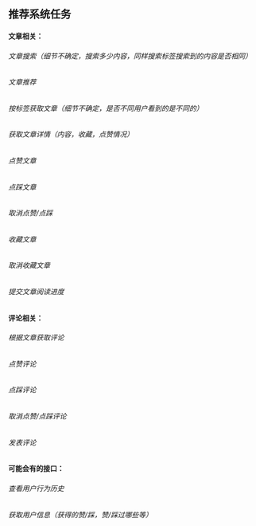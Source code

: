 ## 推荐系统任务
#### 文章相关：
###### 文章搜索（细节不确定，搜索多少内容，同样搜索标签搜索到的内容是否相同）
###### 文章推荐
###### 按标签获取文章（细节不确定，是否不同用户看到的是不同的）
###### 获取文章详情（内容，收藏，点赞情况）
###### 点赞文章
###### 点踩文章
###### 取消点赞/点踩
###### 收藏文章
###### 取消收藏文章
###### 提交文章阅读进度

#### 评论相关：
###### 根据文章获取评论
###### 点赞评论
###### 点踩评论
###### 取消点赞/点踩评论
###### 发表评论

#### 可能会有的接口：
###### 查看用户行为历史
###### 获取用户信息（获得的赞/踩，赞/踩过哪些等）
